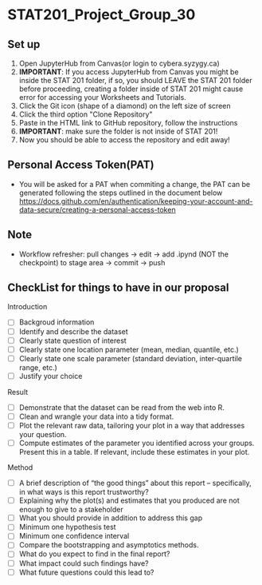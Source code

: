 # STAT201_Project_Group_30
## Set up 
1. Open JupyterHub from Canvas(or login to cybera.syzygy.ca)
2. **IMPORTANT**: If you access JupyterHub from Canvas you might be inside the STAT 201 folder, if so, you should LEAVE the STAT 201 folder before proceeding, creating a folder inside of STAT 201 might cause error for accessing your Worksheets and Tutorials. 
4. Click the Git icon (shape of a diamond) on the left size of screen
5. Click the third option "Clone Repository"
6. Paste in the HTML link to GitHub repository, follow the instructions
7. **IMPORTANT**: make sure the folder is not inside of STAT 201!
8. Now you should be able to access the repository and edit away!

## Personal Access Token(PAT)
- You will be asked for a PAT when commiting a change, the PAT can be generated following the steps outlined in the document below
https://docs.github.com/en/authentication/keeping-your-account-and-data-secure/creating-a-personal-access-token

## Note
- Workflow refresher: pull changes -> edit -> add .ipynd (NOT the checkpoint) to stage area -> commit -> push 

## CheckList for things to have in our proposal
Introduction 
- [ ] Backgroud information
- [ ] Identify and describe the dataset
- [ ] Clearly state question of interest
- [ ] Clearly state one location parameter (mean, median, quantile, etc.)
- [ ] Clearly state one scale parameter (standard deviation, inter-quartile range, etc.)
- [ ] Justify your choice 

Result 
- [ ] Demonstrate that the dataset can be read from the web into R.
- [ ] Clean and wrangle your data into a tidy format.
- [ ] Plot the relevant raw data, tailoring your plot in a way that addresses your question.
- [ ] Compute estimates of the parameter you identified across your groups. Present this in a table. If relevant, include these estimates in your plot.

Method
- [ ] A brief description of “the good things” about this report – specifically, in what ways is this report trustworthy?
- [ ] Explaining why the plot(s) and estimates that you produced are not enough to give to a stakeholder
- [ ] What you should provide in addition to address this gap
- [ ] Minimum one hypothesis test
- [ ] Minimum one confidence interval 
- [ ] Compare the bootstrapping and asymptotics methods.
- [ ] What do you expect to find in the final report?
- [ ] What impact could such findings have?
- [ ] What future questions could this lead to?

